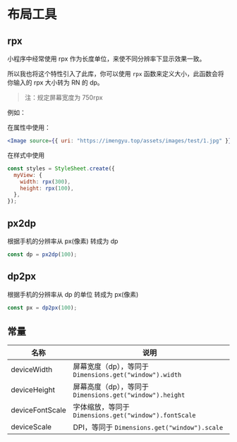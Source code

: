 # 布局工具

## rpx

小程序中经常使用 rpx 作为长度单位，来使不同分辨率下显示效果一致。

所以我也将这个特性引入了此库，你可以使用 `rpx` 函数来定义大小，此函数会将你输入的 rpx 大小转为 RN 的 dp。

> 注：规定屏幕宽度为 750rpx

例如：

在属性中使用：

```jsx
<Image source={{ uri: "https://imengyu.top/assets/images/test/1.jpg" }} width={rpx(100)} height={rpx(100)} />
```

在样式中使用

```jsx
const styles = StyleSheet.create({
  myView: {
    width: rpx(300),
    height: rpx(100),
  },
});
```

## px2dp

根据手机的分辨率从 px(像素) 转成为 dp

```js
const dp = px2dp(100);
```

## dp2px

 根据手机的分辨率从 dp 的单位 转成为 px(像素)

```js
const px = dp2px(100);
```

## 常量

|名称|说明|
|--|--|
|deviceWidth|屏幕宽度（dp），等同于 `Dimensions.get("window").width`|
|deviceHeight|屏幕高度（dp），等同于 `Dimensions.get("window").height`|
|deviceFontScale|字体缩放，等同于 `Dimensions.get("window").fontScale`|
|deviceScale|DPI，等同于 `Dimensions.get("window").scale`|
